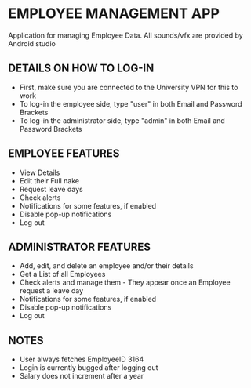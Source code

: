 # EMPLOYEE MANAGEMENT APP

Application for managing Employee Data.
All sounds/vfx are provided by Android studio

## DETAILS ON HOW TO LOG-IN
- First, make sure you are connected to the University VPN for this to work
- To log-in the employee side, type "user" in both Email and Password Brackets
- To log-in the administrator side, type "admin" in both Email and Password Brackets

## EMPLOYEE FEATURES
- View Details
- Edit their Full nake
- Request leave days
- Check alerts
- Notifications for some features, if enabled
- Disable pop-up notifications
- Log out


## ADMINISTRATOR FEATURES
- Add, edit, and delete an employee and/or their details
- Get a List of all Employees
- Check alerts and manage them - They appear once an Employee request a leave day
- Notifications for some features, if enabled
- Disable pop-up notifications
- Log out

## NOTES
- User always fetches EmployeeID 3164
- Login is currently bugged after logging out
- Salary does not increment after a year
